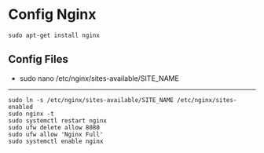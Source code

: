 # Config Nginx
	sudo apt-get install nginx

## Config Files
 - sudo nano /etc/nginx/sites-available/SITE_NAME
---
	sudo ln -s /etc/nginx/sites-available/SITE_NAME /etc/nginx/sites-enabled
	sudo nginx -t
	sudo systemctl restart nginx
	sudo ufw delete allow 8080
	sudo ufw allow 'Nginx Full'
	sudo systemctl enable nginx
